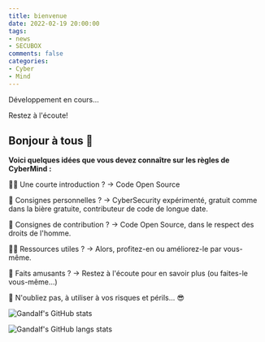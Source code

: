 ```yaml
---
title: bienvenue
date: 2022-02-19 20:00:00
tags: 
- news
- SECUBOX
comments: false
categories: 
- Cyber
- Mind
---
```


Développement en cours…

Restez à l'écoute!

## Bonjour à tous 👋

**Voici quelques idées que vous devez connaître sur les règles de CyberMind :**

🙋‍♀️ Une courte introduction ?
-> Code Open Source
<!-- more -->

🌈 Consignes personnelles ?
-> CyberSecurity expérimenté, gratuit comme dans la bière gratuite, contributeur de code de longue date.

🌈 Consignes de contribution ?
-> Code Open Source, dans le respect des droits de l'homme.

👩‍💻 Ressources utiles ?
-> Alors, profitez-en ou améliorez-le par vous-même.

🍿 Faits amusants ?
-> Restez à l'écoute pour en savoir plus (ou faites-le vous-même…)

🧙 N'oubliez pas, à utiliser à vos risques et périls… 😎

![Gandalf's GitHub stats](https://github-readme-stats.vercel.app/api?username=erdoukki&count_private=true&show_icons=true&theme=gotham)

![Gandalf's GitHub langs stats](https://github-readme-stats.vercel.app/api/top-langs?username=erdoukki&count_private=true&show_icons=true&theme=gotham)
